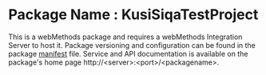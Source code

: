 # Package Name : KusiSiqaTestProject
This is a webMethods package and requires a webMethods Integration Server to host it. Package versioning and configuration can be found in the package [manifest](./KusiSiqaTestProject/manifest.v3) file. Service and API documentation is available on the package's home page http://&lt;server&gt;:&lt;port&gt;/&lt;packagename>.